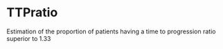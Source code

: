 # TTPratio
Estimation of the proportion of patients having a time to progression ratio superior to 1.33
